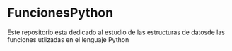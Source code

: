 # FuncionesPython
Este repositorio esta dedicado al estudio de las estructuras de datosde las funciones utlizadas en el lenguaje Python
